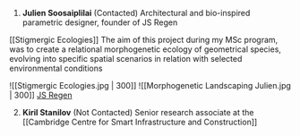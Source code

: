 1. **Julien Soosaiplilai** (Contacted)
Architectural and bio-inspired parametric designer, founder of JS Regen

[[Stigmergic Ecologies]]
The aim of this project during my MSc program, was to create a relational morphogenetic ecology of geometrical species, evolving into specific spatial scenarios in relation with selected environmental conditions

![[Stigmergic Ecologies.jpg | 300]] ![[Morphogenetic Landscaping Julien.jpg | 300]]
[JS Regen](https://jsregendesign.com/portfolio/morphogenetic-programming/)

2. **Kiril Stanilov** (Not Contacted)
Senior research associate at the [[Cambridge Centre for Smart Infrastructure and Construction]]

